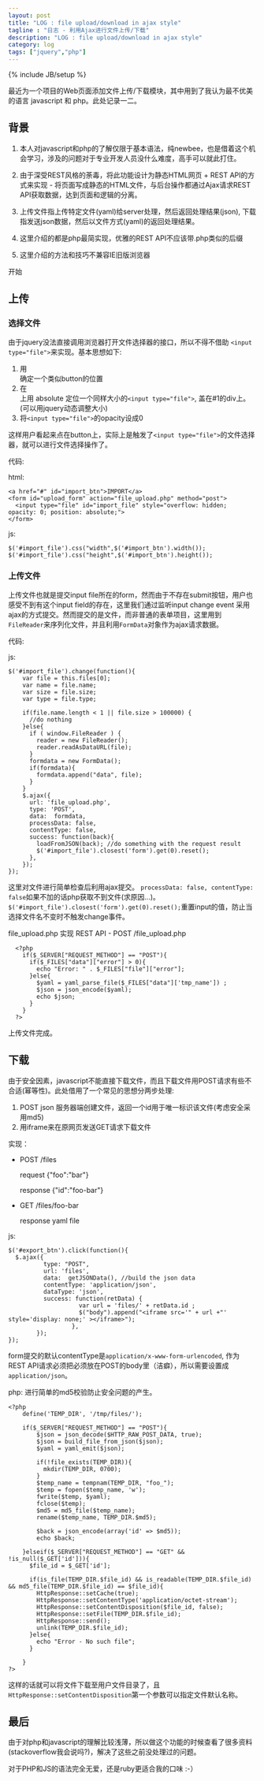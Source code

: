 ```yaml
---
layout: post
title: "LOG : file upload/download in ajax style"
tagline : "日志 - 利用Ajax进行文件上传/下载"
description: "LOG : file upload/download in ajax style"
category: log
tags: ["jquery","php"]
---
```

{% include JB/setup %}

最近为一个项目的Web页面添加文件上传/下载模块，其中用到了我认为最不优美的语言 javascript 和 php。此处记录一二。

## 背景

1. 本人对javascript和php的了解仅限于基本语法，纯newbee，也是借着这个机会学习，涉及的问题对于专业开发人员没什么难度，高手可以就此打住。

2. 由于深受REST风格的荼毒，将此功能设计为静态HTML网页 + REST API的方式来实现 - 将页面写成静态的HTML文件，与后台操作都通过Ajax请求REST API获取数据，达到页面和逻辑的分离。

3. 上传文件指上传特定文件(yaml)给server处理，然后返回处理结果(json), 下载指发送json数据，然后以文件方式(yaml)的返回处理结果。

4. 这里介绍的都是php最简实现，优雅的REST API不应该带.php类似的后缀

5. 这里介绍的方法和技巧不兼容IE旧版浏览器

开始

## 上传

### 选择文件

由于jquery没法直接调用浏览器打开文件选择器的接口，所以不得不借助 `<input type="file">`来实现。基本思想如下:

1. 用<div>确定一个类似button的位置
2. 在<div>上用 absolute 定位一个同样大小的`<input type="file">`, 盖在#1的div上。(可以用jquery动态调整大小)
3. 将`<input type="file">`的opacity设成0

这样用户看起来点在button上，实际上是触发了`<input type="file">`的文件选择器，就可以进行文件选择操作了。

代码:

  html:

    <a href="#" id="import_btn">IMPORT</a>
    <form id="upload_form" action="file_upload.php" method="post">
      <input type="file" id="import_file" style="overflow: hidden; opacity: 0; position: absolute;">
    </form>
  js:

    $('#import_file').css("width",$('#import_btn').width());
    $('#import_file').css("height",$('#import_btn').height());

### 上传文件

上传文件也就是提交input file所在的form，然而由于不存在submit按钮，用户也感受不到有这个input field的存在，这里我们通过监听input change event 采用ajax的方式提交。然而提交的是文件，而非普通的表单项目，这里用到`FileReader`来序列化文件，并且利用`FormData`对象作为ajax请求数据。

代码:
  
  js:

    $('#import_file').change(function(){
        var file = this.files[0];
        var name = file.name;
        var size = file.size;
        var type = file.type;

        if(file.name.length < 1 || file.size > 100000) { 
          //do nothing
        }else{
          if ( window.FileReader ) {
            reader = new FileReader();
            reader.readAsDataURL(file);
          }
          formdata = new FormData();
          if(formdata){
            formdata.append("data", file);
          }
        }
        $.ajax({ 
          url: 'file_upload.php',
          type: 'POST', 
          data:  formdata,
          processData: false,
          contentType: false,
          success: function(back){
            loadFromJSON(back); //do something with the request result
            $('#import_file').closest('form').get(0).reset();
          },
        });
    });

这里对文件进行简单检查后利用ajax提交。 `processData: false, contentType: false`如果不加的话php获取不到文件(求原因...)。
`$('#import_file').closest('form').get(0).reset();`重置input的值，防止当选择文件名不变时不触发change事件。

   file_upload.php 实现 REST API - POST /file_upload.php 

      <?php
        if($_SERVER["REQUEST_METHOD"] == "POST"){
          if($_FILES["data"]["error"] > 0){
            echo "Error: " . $_FILES["file"]["error"];
          }else{
            $yaml = yaml_parse_file($_FILES["data"]['tmp_name']) ;
            $json = json_encode($yaml);
            echo $json;
          }
        }      
      ?>

上传文件完成。

## 下载

由于安全因素，javascript不能直接下载文件，而且下载文件用POST请求有些不合适(幂等性)。此处借用了一个常见的思想分两步处理:

1. POST json 服务器端创建文件，返回一个id用于唯一标识该文件(考虑安全采用md5)
2. 用iframe来在原网页发送GET请求下载文件

实现：

* POST /files

  request {"foo":"bar"}

  response {"id":"foo-bar"}

* GET /files/foo-bar
   
  response yaml file

js:

    $('#export_btn').click(function(){
      $.ajax({
              type: "POST",
              url: 'files',
              data:  getJSONData(), //build the json data
              contentType: 'application/json', 
              dataType: 'json',
              success: function(retData) {
                        var url = 'files/' + retData.id ;
                        $("body").append("<iframe src='" + url +"' style='display: none;' ></iframe>");
                      },
            });
    });

form提交的默认contentType是`application/x-www-form-urlencoded`, 作为REST API请求必须把必须放在POST的body里（洁癖），所以需要设置成`application/json`。

php: 进行简单的md5校验防止安全问题的产生。
  
    <?php 
        define('TEMP_DIR', '/tmp/files/');

        if($_SERVER["REQUEST_METHOD"] == "POST"){
            $json = json_decode($HTTP_RAW_POST_DATA, true);
            $json = build_file_from_json($json);
            $yaml = yaml_emit($json);

            if(!file_exists(TEMP_DIR)){
              mkdir(TEMP_DIR, 0700);
            }
            $temp_name = tempnam(TEMP_DIR, "foo_");
            $temp = fopen($temp_name, 'w');
            fwrite($temp, $yaml);
            fclose($temp);
            $md5 = md5_file($temp_name);
            rename($temp_name, TEMP_DIR.$md5);

            $back = json_encode(array('id' => $md5));
            echo $back;

        }elseif($_SERVER["REQUEST_METHOD"] == "GET" && !is_null($_GET['id'])){
          $file_id = $_GET['id'];

          if(is_file(TEMP_DIR.$file_id) && is_readable(TEMP_DIR.$file_id) && md5_file(TEMP_DIR.$file_id) == $file_id){
            HttpResponse::setCache(true);
            HttpResponse::setContentType('application/octet-stream');
            HttpResponse::setContentDisposition($file_id, false);
            HttpResponse::setFile(TEMP_DIR.$file_id);
            HttpResponse::send();
            unlink(TEMP_DIR.$file_id);
          }else{
            echo "Error - No such file";
          }
          
        }
    ?>

这样的话就可以将文件下载至用户文件目录了，且`HttpResponse::setContentDisposition`第一个参数可以指定文件默认名称。


## 最后

由于对php和javascript的理解比较浅薄，所以做这个功能的时候查看了很多资料(stackoverflow我会说吗?)，解决了这些之前没处理过的问题。

对于PHP和JS的语法完全无爱，还是ruby更适合我的口味 :-）